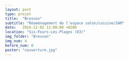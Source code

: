 ```yaml
---
layout: post
type: projet 
title:  "Bresson"
subtitle: "Réaménagement de l'espace salon/cuisine/SAM"
date:   2016-12-02 12:00:00 +0200
location: "Six-Fours-Les-Plages (83)"
img_folder: "Bresson"
img_num: 4
before_num: 0
poster: "couverture.jpg"
---
```

